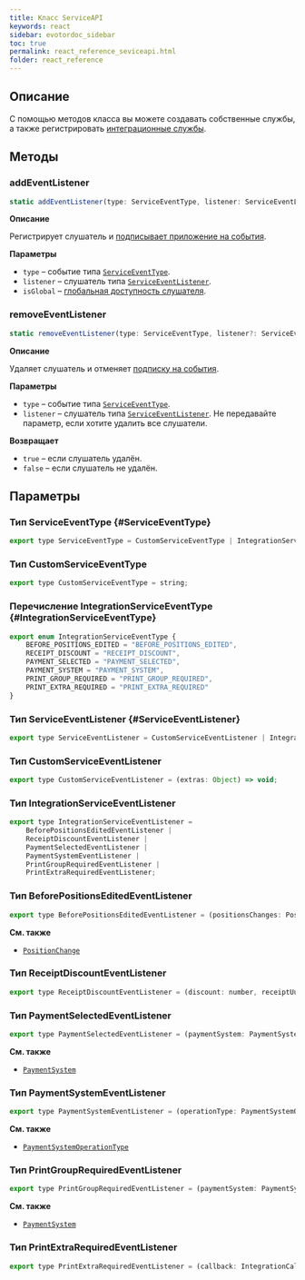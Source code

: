 ```yaml
---
title: Класс ServiceAPI
keywords: react
sidebar: evotordoc_sidebar
toc: true
permalink: react_reference_seviceapi.html
folder: react_reference
---
```


## Описание

С помощью методов класса вы можете создавать собственные службы, а также регистрировать [интеграционные службы](./react_reference_integrationapi.html).

## Методы

### addEventListener

```js
static addEventListener(type: ServiceEventType, listener: ServiceEventListener, isGlobal: boolean = true): void
```

**Описание**

Регистрирует слушатель и [подписывает приложение на события](./doc_react_interactiontypes.html#eventsubscription).

**Параметры**

* `type` – событие типа [`ServiceEventType`](./react_reference_integrationapi.html#ServiceEventType).
* `listener` – слушатель типа [`ServiceEventListener`](./react_reference_integrationapi.html#ServiceEventListener).
* `isGlobal` – [глобальная доступность слушателя](./doc_react_interactiontypes.html#eventsubscription).

### removeEventListener

```js
static removeEventListener(type: ServiceEventType, listener?: ServiceEventListener): boolean
```

**Описание**

Удаляет слушатель и отменяет [подписку на события](./doc_react_interactiontypes.html#eventsubscription).

**Параметры**

* `type` – событие типа [`ServiceEventType`](./react_reference_integrationapi.html#ServiceEventType).
* `listener` – слушатель типа [`ServiceEventListener`](./react_reference_integrationapi.html#ServiceEventListener). Не передавайте параметр, если хотите удалить все слушатели.

**Возвращает**

* `true` – если слушатель удалён.
* `false` – если слушатель не удалён.

## Параметры

### Тип ServiceEventType {#ServiceEventType}

```js
export type ServiceEventType = CustomServiceEventType | IntegrationServiceEventType;
```

### Тип CustomServiceEventType

```js
export type CustomServiceEventType = string;
```

### Перечисление IntegrationServiceEventType {#IntegrationServiceEventType}

```js
export enum IntegrationServiceEventType {
    BEFORE_POSITIONS_EDITED = "BEFORE_POSITIONS_EDITED",
    RECEIPT_DISCOUNT = "RECEIPT_DISCOUNT",
    PAYMENT_SELECTED = "PAYMENT_SELECTED",
    PAYMENT_SYSTEM = "PAYMENT_SYSTEM",
    PRINT_GROUP_REQUIRED = "PRINT_GROUP_REQUIRED",
    PRINT_EXTRA_REQUIRED = "PRINT_EXTRA_REQUIRED"
}
```

### Тип ServiceEventListener {#ServiceEventListener}

```js
export type ServiceEventListener = CustomServiceEventListener | IntegrationServiceEventListener;
```

### Тип CustomServiceEventListener

```js
export type CustomServiceEventListener = (extras: Object) => void;
```

### Тип IntegrationServiceEventListener

```js
export type IntegrationServiceEventListener =
    BeforePositionsEditedEventListener |
    ReceiptDiscountEventListener |
    PaymentSelectedEventListener |
    PaymentSystemEventListener |
    PrintGroupRequiredEventListener |
    PrintExtraRequiredEventListener;
```

### Тип BeforePositionsEditedEventListener

```js
export type BeforePositionsEditedEventListener = (positionsChanges: PositionChange[], callback: IntegrationCallback) => void
```

**См. также**

* [`PositionChange`](./react_reference_integrationapi.html#PositionChange)

### Тип ReceiptDiscountEventListener

```js
export type ReceiptDiscountEventListener = (discount: number, receiptUuid: string, callback: IntegrationCallback) => void
```

### Тип PaymentSelectedEventListener

```js
export type PaymentSelectedEventListener = (paymentSystem: PaymentSystem, callback: IntegrationCallback) => void
```

**См. также**

* [`PaymentSystem`](./react_reference_receiptapi.html#PaymentSystem)

### Тип PaymentSystemEventListener

```js
export type PaymentSystemEventListener = (operationType: PaymentSystemOperationType, event: PaymentSystemEvent, callback: IntegrationCallback) => void
```

**См. также**

* [`PaymentSystemOperationType`](./react_reference_receiptapi.html#PaymentSystemOperationType)

### Тип PrintGroupRequiredEventListener

```js
export type PrintGroupRequiredEventListener = (paymentSystem: PaymentSystem, callback: IntegrationCallback) => void
```

**См. также**

* [`PaymentSystem`](./react_reference_receiptapi.html#PaymentSystem)

### Тип PrintExtraRequiredEventListener

```js
export type PrintExtraRequiredEventListener = (callback: IntegrationCallback) => void
```
